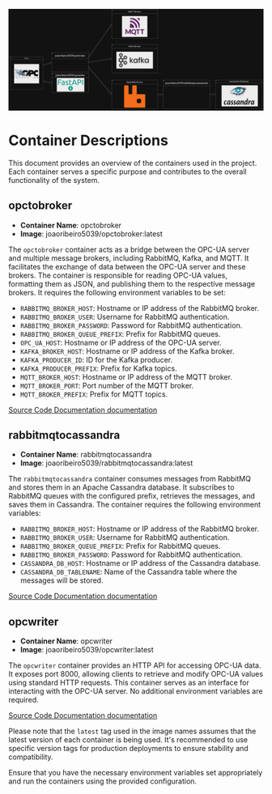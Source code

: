 ![alt text](https://github.com/joaoribeiro5039/SimpleIoT/blob/main/doc/diagram.png)
# Container Descriptions

This document provides an overview of the containers used in the project. Each container serves a specific purpose and contributes to the overall functionality of the system.

## opctobroker

- **Container Name**: opctobroker
- **Image**: joaoribeiro5039/opctobroker:latest

The `opctobroker` container acts as a bridge between the OPC-UA server and multiple message brokers, including RabbitMQ, Kafka, and MQTT. It facilitates the exchange of data between the OPC-UA server and these brokers. The container is responsible for reading OPC-UA values, formatting them as JSON, and publishing them to the respective message brokers. It requires the following environment variables to be set:

- `RABBITMQ_BROKER_HOST`: Hostname or IP address of the RabbitMQ broker.
- `RABBITMQ_BROKER_USER`: Username for RabbitMQ authentication.
- `RABBITMQ_BROKER_PASSWORD`: Password for RabbitMQ authentication.
- `RABBITMQ_BROKER_QUEUE_PREFIX`: Prefix for RabbitMQ queues.
- `OPC_UA_HOST`: Hostname or IP address of the OPC-UA server.
- `KAFKA_BROKER_HOST`: Hostname or IP address of the Kafka broker.
- `KAFKA_PRODUCER_ID`: ID for the Kafka producer.
- `KAFKA_PRODUCER_PREFIX`: Prefix for Kafka topics.
- `MQTT_BROKER_HOST`: Hostname or IP address of the MQTT broker.
- `MQTT_BROKER_PORT`: Port number of the MQTT broker.
- `MQTT_BROKER_PREFIX`: Prefix for MQTT topics.

 [Source Code Documentation documentation](https://github.com/joaoribeiro5039/SimpleIoT/blob/main/opctobroker/README.md)


## rabbitmqtocassandra

- **Container Name**: rabbitmqtocassandra
- **Image**: joaoribeiro5039/rabbitmqtocassandra:latest

The `rabbitmqtocassandra` container consumes messages from RabbitMQ and stores them in an Apache Cassandra database. It subscribes to RabbitMQ queues with the configured prefix, retrieves the messages, and saves them in Cassandra. The container requires the following environment variables:

- `RABBITMQ_BROKER_HOST`: Hostname or IP address of the RabbitMQ broker.
- `RABBITMQ_BROKER_USER`: Username for RabbitMQ authentication.
- `RABBITMQ_BROKER_QUEUE_PREFIX`: Prefix for RabbitMQ queues.
- `RABBITMQ_BROKER_PASSWORD`: Password for RabbitMQ authentication.
- `CASSANDRA_DB_HOST`: Hostname or IP address of the Cassandra database.
- `CASSANDRA_DB_TABLENAME`: Name of the Cassandra table where the messages will be stored.

 [Source Code Documentation documentation](https://github.com/joaoribeiro5039/SimpleIoT/blob/main/rabbitmqtocassandra/README.md)

## opcwriter

- **Container Name**: opcwriter
- **Image**: joaoribeiro5039/opcwriter:latest

The `opcwriter` container provides an HTTP API for accessing OPC-UA data. It exposes port 8000, allowing clients to retrieve and modify OPC-UA values using standard HTTP requests. This container serves as an interface for interacting with the OPC-UA server. No additional environment variables are required.

 [Source Code Documentation documentation](https://github.com/joaoribeiro5039/SimpleIoT/blob/main/opcwriter/README.md)

Please note that the `latest` tag used in the image names assumes that the latest version of each container is being used. It's recommended to use specific version tags for production deployments to ensure stability and compatibility.

Ensure that you have the necessary environment variables set appropriately and run the containers using the provided configuration.